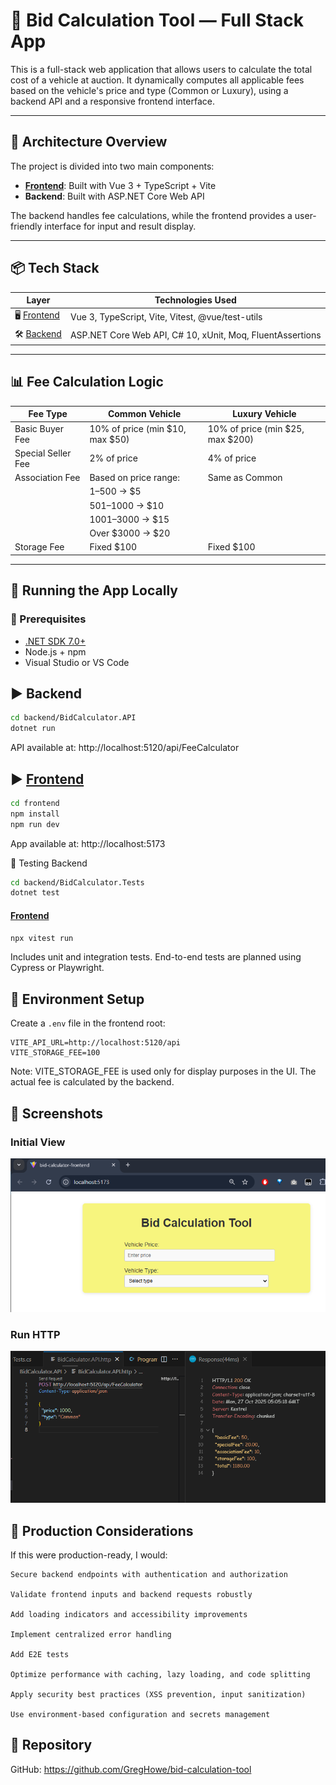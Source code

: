 # 🚗 Bid Calculation Tool — Full Stack App

This is a full-stack web application that allows users to calculate the total cost of a vehicle at auction. It dynamically computes all applicable fees based on the vehicle's price and type (Common or Luxury), using a backend API and a responsive frontend interface.

---

## 🧱 Architecture Overview

The project is divided into two main components:

- **[Frontend](./frontend/README.md)**: Built with Vue 3 + TypeScript + Vite  
- **Backend**: Built with ASP.NET Core Web API

The backend handles fee calculations, while the frontend provides a user-friendly interface for input and result display.

---

## 📦 Tech Stack

| Layer     | Technologies Used                                      |
|-----------|--------------------------------------------------------|
| 🖥️ [Frontend](./frontend/README.md)    | Vue 3, TypeScript, Vite, Vitest, @vue/test-utils       |
| 🛠️ [Backend](./backend/README.md)   | ASP.NET Core Web API, C# 10, xUnit, Moq, FluentAssertions |

---

## 📊 Fee Calculation Logic

| Fee Type           | Common Vehicle                     | Luxury Vehicle                     |
|--------------------|-------------------------------------|-------------------------------------|
| Basic Buyer Fee    | 10% of price (min $10, max $50)     | 10% of price (min $25, max $200)    |
| Special Seller Fee | 2% of price                         | 4% of price                         |
| Association Fee    | Based on price range:               | Same as Common                      |
|                    | $1–$500 → $5                        |                                     |
|                    | $501–$1000 → $10                    |                                     |
|                    | $1001–$3000 → $15                   |                                     |
|                    | Over $3000 → $20                    |                                     |
| Storage Fee        | Fixed $100                          | Fixed $100                          |

---

## 🚀 Running the App Locally

### 🔧 Prerequisites

- [.NET SDK 7.0+](https://dotnet.microsoft.com/download)
- Node.js + npm
- Visual Studio or VS Code

## ▶️ Backend

```bash
cd backend/BidCalculator.API
dotnet run
```

API available at: http://localhost:5120/api/FeeCalculator

## ▶️ [Frontend](./frontend/README.md)

```bash
cd frontend
npm install
npm run dev
```

App available at: 
http://localhost:5173

🧪 Testing Backend
```bash
cd backend/BidCalculator.Tests
dotnet test
```

#### [Frontend](./frontend/README.md)
```bash
npx vitest run
```

Includes unit and integration tests. End-to-end tests are planned using Cypress or Playwright.

## 📁 Environment Setup

Create a `.env` file in the frontend root:

```env
VITE_API_URL=http://localhost:5120/api
VITE_STORAGE_FEE=100
```

Note: VITE_STORAGE_FEE is used only for display purposes in the UI. The actual fee is calculated by the backend.

## 📸 Screenshots

### Initial View
![Initial View](./screenshots/frontEndInitPage.png)

### Run HTTP
![HttpTesting](./screenshots/backendRunHTTP.png)

## 📌 Production Considerations

If this were production-ready, I would:

    Secure backend endpoints with authentication and authorization

    Validate frontend inputs and backend requests robustly

    Add loading indicators and accessibility improvements

    Implement centralized error handling

    Add E2E tests

    Optimize performance with caching, lazy loading, and code splitting

    Apply security best practices (XSS prevention, input sanitization)

    Use environment-based configuration and secrets management

## 📂 Repository

GitHub:
https://github.com/GregHowe/bid-calculation-tool


